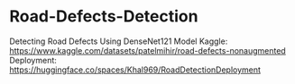 # Road-Defects-Detection
Detecting Road Defects Using DenseNet121 Model
Kaggle: https://www.kaggle.com/datasets/patelmihir/road-defects-nonaugmented
Deployment: https://huggingface.co/spaces/Khal969/RoadDetectionDeployment